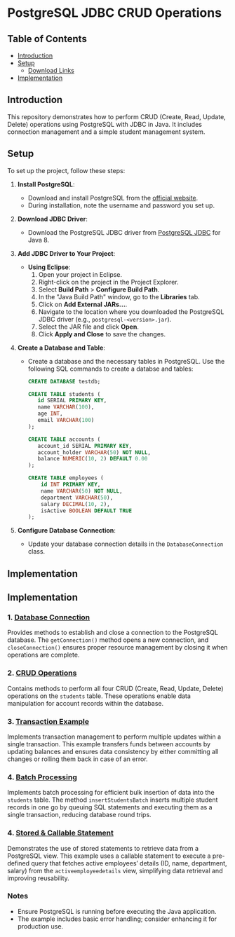 # PostgreSQL JDBC CRUD Operations

## Table of Contents

- [Introduction](#introduction)
- [Setup](#setup)
  - [Download Links](#download-links)
- [Implementation](#implementation)

## Introduction

This repository demonstrates how to perform CRUD (Create, Read, Update, Delete) operations using PostgreSQL with JDBC in Java. It includes connection management and a simple student management system.

## Setup

To set up the project, follow these steps:

1.  **Install PostgreSQL**:

    - Download and install PostgreSQL from the [official website](https://www.postgresql.org/download/).
    - During installation, note the username and password you set up.

2.  **Download JDBC Driver**:

    - Download the PostgreSQL JDBC driver from [PostgreSQL JDBC](https://jdbc.postgresql.org/download/postgresql-42.7.4.jar) for Java 8.

3.  **Add JDBC Driver to Your Project**:

    - **Using Eclipse**:
      1. Open your project in Eclipse.
      2. Right-click on the project in the Project Explorer.
      3. Select **Build Path** > **Configure Build Path**.
      4. In the "Java Build Path" window, go to the **Libraries** tab.
      5. Click on **Add External JARs...**.
      6. Navigate to the location where you downloaded the PostgreSQL JDBC driver (e.g., `postgresql-<version>.jar`).
      7. Select the JAR file and click **Open**.
      8. Click **Apply and Close** to save the changes.

4.  **Create a Database and Table**:

    - Create a database and the necessary tables in PostgreSQL. Use the following SQL commands to create a databse and tables:
      ```sql
      CREATE DATABASE testdb; 
      ```
      
      ```sql
      CREATE TABLE students (
         id SERIAL PRIMARY KEY,
         name VARCHAR(100),
         age INT,
         email VARCHAR(100)
      );
      ```
      ```sql
      CREATE TABLE accounts (
         account_id SERIAL PRIMARY KEY,
         account_holder VARCHAR(50) NOT NULL,
         balance NUMERIC(10, 2) DEFAULT 0.00
      );
      ```

      ```sql
      CREATE TABLE employees (
          id INT PRIMARY KEY,
          name VARCHAR(50) NOT NULL,
          department VARCHAR(50),
          salary DECIMAL(10, 2),
          isActive BOOLEAN DEFAULT TRUE
      );
      ```

5.  **Configure Database Connection**:
    - Update your database connection details in the `DatabaseConnection` class.

## Implementation

## Implementation

### 1. [Database Connection](src/DatabaseConnection.java)

Provides methods to establish and close a connection to the PostgreSQL database. The `getConnection()` method opens a new connection, and `closeConnection()` ensures proper resource management by closing it when operations are complete.

### 2. [CRUD Operations](src/CRUDExample.java)

Contains methods to perform all four CRUD (Create, Read, Update, Delete) operations on the `students` table. These operations enable data manipulation for account records within the database.

### 3. [Transaction Example](src/TransactionExample.java)

Implements transaction management to perform multiple updates within a single transaction. This example transfers funds between accounts by updating balances and ensures data consistency by either committing all changes or rolling them back in case of an error.

### 4. [Batch Processing](src/CRUDExample.java)
Implements batch processing for efficient bulk insertion of data into the `students` table. The method `insertStudentsBatch` inserts multiple student records in one go by queuing SQL statements and executing them as a single transaction, reducing database round trips.

### 4. [Stored & Callable Statement](src/StoredStatement.java)
Demonstrates the use of stored statements to retrieve data from a PostgreSQL view. This example uses a callable statement to execute a pre-defined query that fetches active employees’ details (ID, name, department, salary) from the `activeemployeedetails` view, simplifying data retrieval and improving reusability.


### Notes

- Ensure PostgreSQL is running before executing the Java application.
- The example includes basic error handling; consider enhancing it for production use.
